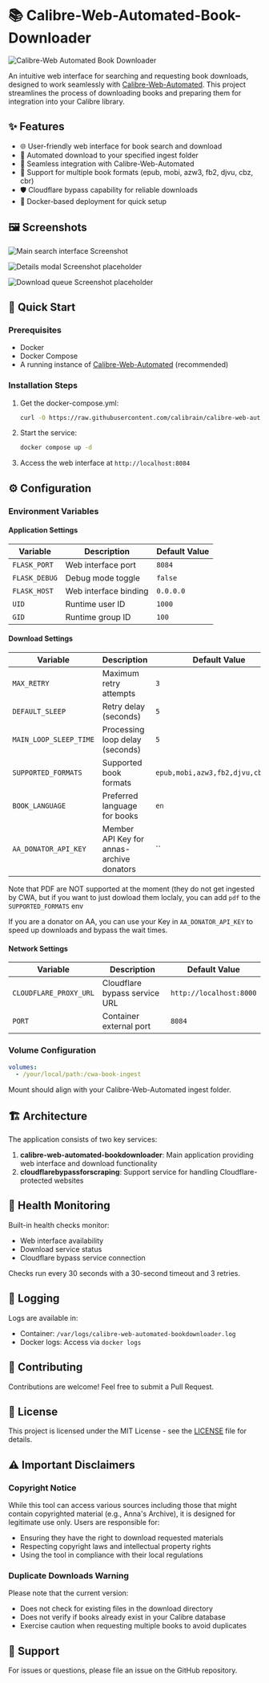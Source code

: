 # 📚 Calibre-Web-Automated-Book-Downloader

![Calibre-Web Automated Book Downloader](static/media/logo.png "Calibre-Web Automated Book Downloader")

An intuitive web interface for searching and requesting book downloads, designed to work seamlessly with [Calibre-Web-Automated](https://github.com/crocodilestick/Calibre-Web-Automated). This project streamlines the process of downloading books and preparing them for integration into your Calibre library.

## ✨ Features

- 🌐 User-friendly web interface for book search and download
- 🔄 Automated download to your specified ingest folder
- 🔌 Seamless integration with Calibre-Web-Automated
- 📖 Support for multiple book formats (epub, mobi, azw3, fb2, djvu, cbz, cbr)
- 🛡️ Cloudflare bypass capability for reliable downloads
- 🐳 Docker-based deployment for quick setup

## 🖼️ Screenshots

![Main search interface Screenshot](README_images/search.png "Main search interface")

![Details modal Screenshot placeholder](README_images/details.png "Details modal")

![Download queue Screenshot placeholder](README_images/downloading.png "Download queue")

## 🚀 Quick Start

### Prerequisites
- Docker
- Docker Compose
- A running instance of [Calibre-Web-Automated](https://github.com/crocodilestick/Calibre-Web-Automated) (recommended)

### Installation Steps
1. Get the docker-compose.yml:
   ```bash
   curl -O https://raw.githubusercontent.com/calibrain/calibre-web-automated-book-downloader/refs/heads/main/docker-compose.yml
   ```

2. Start the service:
   ```bash
   docker compose up -d
   ```

3. Access the web interface at `http://localhost:8084`

## ⚙️ Configuration

### Environment Variables

#### Application Settings
| Variable | Description | Default Value |
|----------|-------------|---------------|
| `FLASK_PORT` | Web interface port | `8084` |
| `FLASK_DEBUG` | Debug mode toggle | `false` |
| `FLASK_HOST` | Web interface binding | `0.0.0.0` |
| `UID` | Runtime user ID | `1000` |
| `GID` | Runtime group ID | `100` |

#### Download Settings
| Variable | Description | Default Value |
|----------|-------------|---------------|
| `MAX_RETRY` | Maximum retry attempts | `3` |
| `DEFAULT_SLEEP` | Retry delay (seconds) | `5` |
| `MAIN_LOOP_SLEEP_TIME` | Processing loop delay (seconds) | `5` |
| `SUPPORTED_FORMATS` | Supported book formats | `epub,mobi,azw3,fb2,djvu,cbz,cbr` |
| `BOOK_LANGUAGE` | Preferred language for books | `en` |
| `AA_DONATOR_API_KEY` | Member API Key for annas-archive donators | `` |

Note that PDF are NOT supported at the moment (they do not get ingested by CWA, but if you want to just dowload them loclaly, you can add `pdf` to the `SUPPORTED_FORMATS` env

If you are a donator on AA, you can use your Key in `AA_DONATOR_API_KEY` to speed up downloads and bypass the wait times.

#### Network Settings
| Variable | Description | Default Value |
|----------|-------------|---------------|
| `CLOUDFLARE_PROXY_URL` | Cloudflare bypass service URL | `http://localhost:8000` |
| `PORT` | Container external port | `8084` |

### Volume Configuration
```yaml
volumes:
  - /your/local/path:/cwa-book-ingest
```
Mount should align with your Calibre-Web-Automated ingest folder.

## 🏗️ Architecture

The application consists of two key services:
1. **calibre-web-automated-bookdownloader**: Main application providing web interface and download functionality
2. **cloudflarebypassforscraping**: Support service for handling Cloudflare-protected websites

## 🏥 Health Monitoring

Built-in health checks monitor:
- Web interface availability
- Download service status
- Cloudflare bypass service connection

Checks run every 30 seconds with a 30-second timeout and 3 retries.

## 📝 Logging

Logs are available in:
- Container: `/var/logs/calibre-web-automated-bookdownloader.log`
- Docker logs: Access via `docker logs`

## 🤝 Contributing

Contributions are welcome! Feel free to submit a Pull Request.

## 📄 License

This project is licensed under the MIT License - see the [LICENSE](LICENSE) file for details.

## ⚠️ Important Disclaimers

### Copyright Notice
While this tool can access various sources including those that might contain copyrighted material (e.g., Anna's Archive), it is designed for legitimate use only. Users are responsible for:
- Ensuring they have the right to download requested materials
- Respecting copyright laws and intellectual property rights
- Using the tool in compliance with their local regulations

### Duplicate Downloads Warning
Please note that the current version:
- Does not check for existing files in the download directory
- Does not verify if books already exist in your Calibre database
- Exercise caution when requesting multiple books to avoid duplicates

## 💬 Support

For issues or questions, please file an issue on the GitHub repository.
